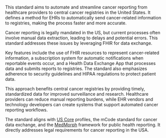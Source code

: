 This standard aims to automate and streamline cancer reporting from healthcare providers to central cancer registries in the United States. It defines a method for EHRs to automatically send cancer-related information to registries, making the process faster and more accurate.

Cancer reporting is legally mandated in the US, but current processes often involve manual data extraction, leading to delays and potential errors. This standard addresses these issues by leveraging FHIR for data exchange.

Key features include the use of FHIR resources to represent cancer-related information, a subscription system for automatic notifications when reportable events occur, and a Health Data Exchange App that processes data and submits reports to registries. The standard also emphasizes adherence to security guidelines and HIPAA regulations to protect patient data.

This approach benefits central cancer registries by providing timely, standardized data for improved surveillance and research. Healthcare providers can reduce manual reporting burdens, while EHR vendors and technology developers can create systems that support automated cancer reporting workflows.

The standard aligns with [US Core](https://build.fhir.org/ig/HL7/US-Core) profiles, the mCode standard for cancer data exchange, and the [MedMorph](https://build.fhir.org/ig/HL7/fhir-medmorph) framework for public health reporting. It directly addresses legal requirements for cancer reporting in the USA.